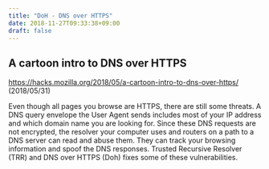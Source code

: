 ```yaml
---
title: "DoH - DNS over HTTPS"
date: 2018-11-27T09:33:38+09:00
draft: false
---
```


## A cartoon intro to DNS over HTTPS

https://hacks.mozilla.org/2018/05/a-cartoon-intro-to-dns-over-https/ (2018/05/31)

Even though all pages you browse are HTTPS, there are still some threats. A DNS query envelope the User Agent sends includes most of your IP address and which domain name you are looking for. Since these DNS requests are not encrypted, the resolver your computer uses and routers on a path to a DNS server can read and abuse them. They can track your browsing information and spoof the DNS responses. Trusted Recursive Resolver (TRR) and DNS over HTTPS (Doh) fixes some of these vulnerabilities.
